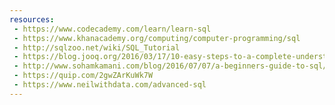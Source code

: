 ```yaml
---
resources:
 - https://www.codecademy.com/learn/learn-sql
 - https://www.khanacademy.org/computing/computer-programming/sql
 - http://sqlzoo.net/wiki/SQL_Tutorial
 - https://blog.jooq.org/2016/03/17/10-easy-steps-to-a-complete-understanding-of-sql/
 - http://www.sohamkamani.com/blog/2016/07/07/a-beginners-guide-to-sql/
 - https://quip.com/2gwZArKuWk7W
 - https://www.neilwithdata.com/advanced-sql
---
```

